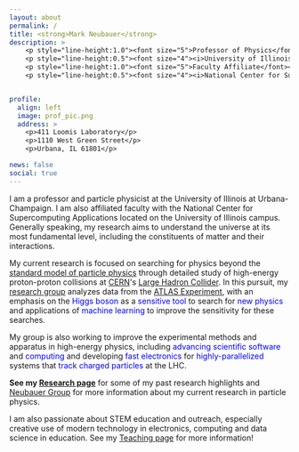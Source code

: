 ```yaml
---
layout: about
permalink: /
title: <strong>Mark Neubauer</strong>
description: >
    <p style="line-height:1.0"><font size="5">Professor of Physics</font></p>
    <p style="line-height:0.5"><font size="4"><i>University of Illinois at Urbana-Champaign</i></font></p><br>
    <p style="line-height:1.0"><font size="5">Faculty Affiliate</font></p>
    <p style="line-height:0.5"><font size="4"><i>National Center for Supercomputing Applications</i></font></p>


profile:
  align: left
  image: prof_pic.png
  address: >
    <p>411 Loomis Laboratory</p>
    <p>1110 West Green Street</p>
    <p>Urbana, IL 61801</p>

news: false
social: true
---
```


I am a professor and particle physicist at the University of Illinois at Urbana-Champaign. I am also affiliated faculty with the National Center for Supercomputing Applications located on the University of Illinois campus. Generally speaking, my research aims to understand the universe at its most fundamental level, including the constituents of matter and their interactions.

My current research is focused on searching for physics beyond the [standard model of particle physics](https://en.wikipedia.org/wiki/Standard_Model) through detailed study of high-energy proton-proton collisions at [CERN](https://home.cern)'s [Large Hadron Collider](https://home.cern/topics/large-hadron-collider). In this pursuit, my [research group](https://msneubauer.github.io/NeubauerGroup/team) analyzes data from the [ATLAS Experiment](http://atlasexperiment.org), with an emphasis on the <span style="color:blue">Higgs boson</span> as a <span style="color:blue">sensitive tool</span> to search for <span style="color:blue">new physics</span> and applications of <span style="color:blue">machine learning</span> to improve the sensitivity for these searches.

My group is also working to improve the experimental methods and apparatus in high-energy physics, including <span style="color:blue">advancing scientific software</span> and <span style="color:blue">computing</span> and developing <span style="color:blue">fast electronics</span> for <span style="color:blue">highly-parallelized</span> systems that <span style="color:blue">track charged particles</span> at the LHC.

<b>See my [Research page](research)</b> for some of my past research highlights and [Neubauer Group](https://msneubauer.github.io/NeubauerGroup) for more information about my current research in particle physics.

I am also passionate about STEM education and outreach, especially creative use of modern technology in electronics, computing and data science in education. See my [Teaching page](teaching) for more information!
